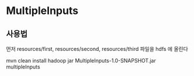 # MultipleInputs

## 사용법

먼저 resources/first, resources/second, resources/third 파일을 hdfs 에 올린다

mvn clean install
hadoop jar MultipleInputs-1.0-SNAPSHOT.jar multipleInputs <first> <second> <third> <OUTPUT>
